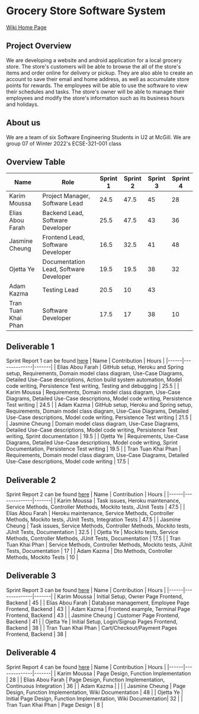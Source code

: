 # Grocery Store Software System
<a href = "https://github.com/McGill-ECSE321-Winter2022/project-group-group-07/wiki">Wiki Home Page</a>

## Project Overview
We are developing a website and android application for a local grocery store. The store's customers will be able to browse the all of the store's items and order online for delivery or pickup. They are also able to create an account to save their email and home address, as well as accumulate store points for rewards. The employees will be able to use the software to view their schedules and tasks. The store's owner will be able to manage their employees and modify the store's information such as its business hours and holidays.

## About us
We are a team of six Software Engineering Students in U2 at McGill. We are group 07 of Winter 2022's ECSE-321-001 class

## Overview Table
| Name | Role | Sprint 1 | Sprint 2 | Sprint 3 | Sprint 4 |
|------|--------------|------|------|-------|-------|
| Karim Moussa | Project Manager, Software Lead | 24.5 | 47.5 | 45 | 28 |
| Elias Abou Farah | Backend Lead, Software Developer | 25.5 | 47.5 | 43 | 36 |
| Jasmine Cheung | Frontend Lead, Software Developer | 16.5 | 32.5 | 41 | 48 |
| Ojetta Ye | Documentation Lead, Software Developer | 19.5 | 19.5 | 38 | 32 |
| Adam Kazma | Testing Lead | 20.5 | 10 | 43 |  |
| Tran Tuan Khai Phan | Software Developer | 17.5 | 17 | 38 | 10 |

## Deliverable 1
Sprint Report 1 can be found [here](https://github.com/McGill-ECSE321-Winter2022/project-group-group-07/wiki/Project-Report:-Sprint-1)
| Name | Contribution | Hours |
|------|--------------|-------|
| Elias Abou Farah | GitHub setup, Heroku and Spring setup, Requirements, Domain model class diagram, Use-Case Diagrams, Detailed Use-Case descriptions, Action build system automation, Model code writing, Persistence Test writing, Testing and debugging | 25.5 |
| Karim Moussa | Requirements, Domain model class diagram, Use-Case Diagrams, Detailed Use-Case descriptions, Model code writing, Persistence Test writing | 24.5 |
| Adam Kazma | GitHub setup, Heroku and Spring setup, Requirements, Domain model class diagram, Use-Case Diagrams, Detailed Use-Case descriptions, Model code writing, Persistence Test writing | 21.5 |
| Jasmine Cheung | Domain model class diagram, Use-Case Diagrams, Detailed Use-Case descriptions, Model code writing, Persistence Test writing, Sprint documentation | 19.5 |
| Ojetta Ye | Requirements, Use-Case Diagrams, Detailed Use-Case descriptions, Model code writing, Sprint Documentation, Persistence Test writing | 19.5 |
| Tran Tuan Khai Phan | Requirements, Domain model class diagram, Use-Case Diagrams, Detailed Use-Case descriptions, Model code writing | 17.5 |

## Deliverable 2
Sprint Report 2 can be found [here](https://github.com/McGill-ECSE321-Winter2022/project-group-group-07/wiki/Project-Report:-Sprint-2)
| Name | Contribution | Hours |
|------|--------------|-------|
| Karim Moussa | Task issues, Heroku maintenance, Service Methods, Controller Methods, Mockito tests, JUnit Tests | 47.5 |
| Elias Abou Farah | Heroku maintenance, Service Methods, Controller Methods, Mockito tests, JUnit Tests, Integration Tests | 47.5 |
| Jasmine Cheung | Task issues, Service Methods, Controller Methods, Mockito tests, JUnit Tests, Documentation | 32.5 |
| Ojetta Ye | Mockito tests, Service Methods, Controller Methods, JUnit Tests, Documentation | 17.5 |
| Tran Tuan Khai Phan | Service Methods, Controller Methods, Mockito tests, JUnit Tests, Documentation | 17 |
| Adam Kazma | Dto Methods, Controller Methods, Mockito Tests | 10 | 

## Deliverable 3
Sprint Report 3 can be found [here](https://github.com/McGill-ECSE321-Winter2022/project-group-group-07/wiki/Project-Report:-Sprint-3)
| Name | Contribution | Hours |
|------|--------------|-------|
| Karim Moussa | Initial Setup, Owner Page Frontend, Backend | 45 |
| Elias Abou Farah | Database management, Employee Page Frontend, Backend | 43 |
| Adam Kazma | Frontend example, Terminal Page Frontend, Backend  | 43 |
| Jasmine Cheung | Customer Page Frontend, Backend | 41 |
| Ojetta Ye | Initial Setup, Login/Signup Pages Frontend, Backend | 38 |
| Tran Tuan Khai Phan | Cart/Checkout/Payment Pages Frontend, Backend | 38 |

## Deliverable 4
Sprint Report 4 can be found [here](https://github.com/McGill-ECSE321-Winter2022/project-group-group-07/wiki/Project-Report:-Sprint-4)
| Name | Contribution | Hours |
|------|--------------|-------|
| Karim Moussa | Page Design, Function Implementation | 28 |
| Elias Abou Farah | Page Design, Function Implementation, Continuous Integration | 36 |
| Adam Kazma | | |
| Jasmine Cheung | Page Design, Function Implementation, Wiki Documentation | 48 |
| Ojetta Ye | Initial Page Design, Function Implementation, Wiki Documentation| 32 |
| Tran Tuan Khai Phan | Page Design | 8 |

